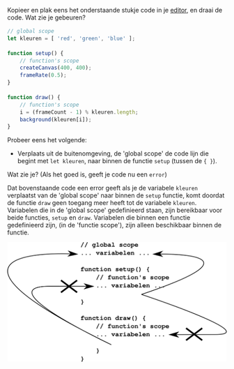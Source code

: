 <!--
### De buitenomgeving
-->
Kopieer en plak eens het onderstaande stukje code in je [editor](https://editor.p5js.org), en draai de code.
Wat zie je gebeuren?

```javascript
// global scope
let kleuren = [ 'red', 'green', 'blue' ];

function setup() {
    // function's scope
    createCanvas(400, 400);
    frameRate(0.5);
}

function draw() {
    // function's scope
    i = (frameCount - 1) % kleuren.length;
    background(kleuren[i]);
}
```

Probeer eens het volgende: 
- Verplaats uit de buitenomgeving, de 'global scope' de code lijn 
die begint met `let kleuren`, naar binnen de functie `setup` (tussen de `{ }`).

Wat zie je? (Als het goed is, geeft je code nu een `error`)

Dat bovenstaande code een error geeft als je de variabele `kleuren` verplaatst van de 'global scope'
naar binnen de `setup` functie, komt doordat de functie `draw` geen toegang meer heeft 
tot de variabele `kleuren`. Variabelen die in de 'global scope' gedefinieerd staan, 
zijn bereikbaar voor beide functies, `setup` en `draw`. Variabelen die binnen een functie gedefinieerd zijn, (in de 'functie scope'), zijn alleen beschikbaar binnen de functie.   

![scope en toegang](./images/scope_en_toegang.png)
